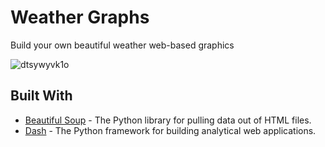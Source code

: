 # Weather Graphs
Build your own beautiful weather web-based graphics

![dtsywyvk1o](https://user-images.githubusercontent.com/32354154/36121881-9ed00a34-1058-11e8-9688-633156692c15.gif)

## Built With

* [Beautiful Soup](https://www.crummy.com/software/BeautifulSoup/bs4/doc/) - The Python library for pulling data out of HTML files.
* [Dash](https://plot.ly/products/dash/) - The Python framework for building analytical web applications.

